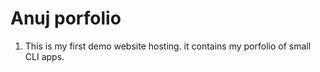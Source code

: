 # Anuj porfolio

1. This is my first demo website hosting.
it contains my porfolio of small CLI apps.
